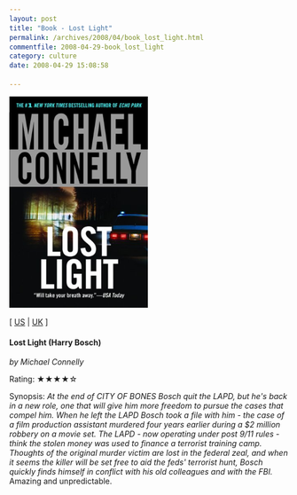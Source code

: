 ```yaml
---
layout: post
title: "Book - Lost Light"
permalink: /archives/2008/04/book_lost_light.html
commentfile: 2008-04-29-book_lost_light
category: culture
date: 2008-04-29 15:08:58

---
```


<img class="photo right" src="/assets/images/0446699527.jpg" width="250" alt="Lost Light (Harry Bosch) cover" />

\[ [US](http://www.amazon.com/o/asin/0446699527) | [UK](http://www.amazon.co.uk/o/asin/0446699527) \]

#### Lost Light (Harry Bosch)

<em>by Michael Connelly</em>

Rating: ★★★★☆

<div class="book_synopsis">
Synopsis: <em>At the end of CITY OF BONES Bosch quit the LAPD, but he's back in a new role, one that will give him more freedom to pursue the cases that compel him. When he left the LAPD Bosch took a file with him - the case of a film production assistant murdered four years earlier during a $2 million robbery on a movie set. The LAPD - now operating under post 9/11 rules - think the stolen money was used to finance a terrorist training camp. Thoughts of the original murder victim are lost in the federal zeal, and when it seems the killer will be set free to aid the feds' terrorist hunt, Bosch quickly finds himself in conflict with his old colleagues and with the FBI. </em>

</div>
Amazing and unpredictable.
